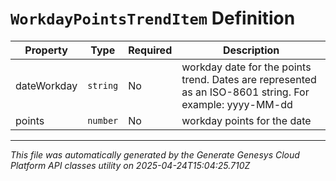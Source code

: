 # `WorkdayPointsTrendItem` Definition

| Property | Type | Required | Description |
|----------|------|----------|-------------|
| dateWorkday | `string` | No | workday date for the points trend. Dates are represented as an ISO-8601 string. For example: yyyy-MM-dd |
| points | `number` | No | workday points for the date |

---

*This file was automatically generated by the Generate Genesys Cloud Platform API classes utility on 2025-04-24T15:04:25.710Z*